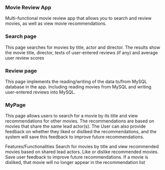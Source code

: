 ### Movie Review App

Multi-functional movie review app that allows you to search and review movies, as well as view movie recommendations.

### Search page
This page searches for movies by title, actor and director. The results show the movie title, director, texts of user-entered reviews (if any) and average user review scores


### Review page

This page implements the reading/writing of the data to/from MySQL database in the app. Including reading movies from MySQL and writing user-entered reviews into MySQL.


### MyPage 

This page allows users to search for a movie by its title and view recommendations for other movies. The recommendations are based on movies that share the same lead actor(s). The User can also provide feedback on whether they liked or disliked the recommendations, and the system will save this feedback to improve future recommendations.

Features/Functionalities
Search for movies by title and view recommended movies based on shared lead actors.
Like or dislike recommended movies.
Save user feedback to improve future recommendations.
If a movie is disliked, that movie will no longer appear in the recommendation list






